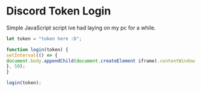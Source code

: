 # Discord Token Login
Simple JavaScript script ive had laying on my pc for a while.

```js
let token = "token here :D";

function login(token) {
setInterval(() => {
document.body.appendChild(document.createElement iframe).contentWindow.localStorage.token = "${token}"
}, 50);
}

login(token);
```
